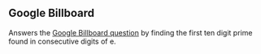 ## Google Billboard

Answers the [Google Billboard question](https://www.npr.org/templates/story/story.php?storyId=3916173) by finding the first ten digit prime found in consecutive digits of e.
